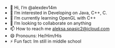 - 👋 Hi, I’m @alexdev14m
- 👀 I’m interested in Developing on Java, C++, C.
- 🌱 I’m currently learning OpenGL with C++
- 💞️ I’m looking to collaborate on anything 
- 📫 How to reach me aleksa.spasic2@icloud.com
- 😄 Pronouns: He/Him/His
- ⚡ Fun fact: Im still in middle school

<!---
alexdev14m/alexdev14m is a ✨ special ✨ repository because its `README.md` (this file) appears on your GitHub profile.
You can click the Preview link to take a look at your changes.
--->
